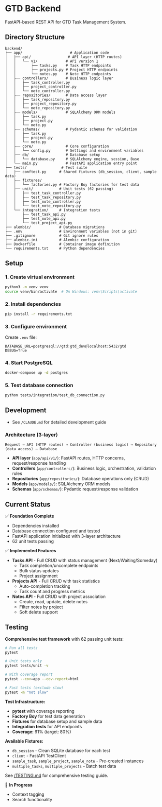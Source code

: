 # GTD Backend

FastAPI-based REST API for GTD Task Management System.

## Directory Structure

```
backend/
├── app/                      # Application code
│   ├── api/                 # API layer (HTTP routes)
│   │   └── v1/             # API version 1
│   │       ├── tasks.py    # Task HTTP endpoints
│   │       ├── projects.py # Project HTTP endpoints
│   │       └── notes.py    # Note HTTP endpoints
│   ├── controllers/        # Business logic layer
│   │   ├── task_controller.py
│   │   ├── project_controller.py
│   │   └── note_controller.py
│   ├── repositories/       # Data access layer
│   │   ├── task_repository.py
│   │   ├── project_repository.py
│   │   └── note_repository.py
│   ├── models/             # SQLAlchemy ORM models
│   │   ├── task.py
│   │   ├── project.py
│   │   └── note.py
│   ├── schemas/            # Pydantic schemas for validation
│   │   ├── task.py
│   │   ├── project.py
│   │   └── note.py
│   ├── core/               # Core configuration
│   │   └── config.py       # Settings and environment variables
│   ├── db/                 # Database setup
│   │   └── database.py     # SQLAlchemy engine, session, Base
│   └── main.py             # FastAPI application entry point
├── tests/                # Test suite
│   ├── conftest.py      # Shared fixtures (db_session, client, sample data)
│   ├── fixtures/
│   │   └── factories.py # Factory Boy factories for test data
│   ├── unit/            # Unit tests (62 passing)
│   │   ├── test_task_controller.py
│   │   ├── test_task_repository.py
│   │   ├── test_note_controller.py
│   │   └── test_note_repository.py
│   └── integration/     # Integration tests
│       ├── test_task_api.py
│       ├── test_note_api.py
│       └── test_project_api.py
├── alembic/             # Database migrations
├── .env                 # Environment variables (not in git)
├── .gitignore           # Git ignore rules
├── alembic.ini          # Alembic configuration
├── Dockerfile           # Container image definition
└── requirements.txt     # Python dependencies
```

## Setup

### 1. Create virtual environment
```bash
python3 -m venv venv
source venv/bin/activate  # On Windows: venv\Scripts\activate
```

### 2. Install dependencies
```bash
pip install -r requirements.txt
```

### 3. Configure environment
Create `.env` file:
```
DATABASE_URL=postgresql://gtd:gtd_dev@localhost:5432/gtd
DEBUG=True
```

### 4. Start PostgreSQL
```bash
docker-compose up -d postgres
```

### 5. Test database connection
```bash
python tests/integration/test_db_connection.py
```

## Development

- See `/CLAUDE.md` for detailed development guide

### Architecture (3-layer)
```
Request → API (HTTP routes) → Controller (business logic) → Repository (data access) → Database
```

- **API layer** (`app/api/v1/`): FastAPI routes, HTTP concerns, request/response handling
- **Controllers** (`app/controllers/`): Business logic, orchestration, validation rules
- **Repositories** (`app/repositories/`): Database operations only (CRUD)
- **Models** (`app/models/`): SQLAlchemy ORM models
- **Schemas** (`app/schemas/`): Pydantic request/response validation

## Current Status

✅ **Foundation Complete**
- Dependencies installed
- Database connection configured and tested
- FastAPI application initialized with 3-layer architecture
- 62 unit tests passing

✅ **Implemented Features**
- **Tasks API** - Full CRUD with status management (Next/Waiting/Someday)
  - Task completion/uncomplete endpoints
  - Bulk status updates
  - Project assignment
- **Projects API** - Full CRUD with task statistics
  - Auto-completion tracking
  - Task count and progress metrics
- **Notes API** - Full CRUD with project association
  - Create, read, update, delete notes
  - Filter notes by project
  - Soft delete support

## Testing

**Comprehensive test framework** with 62 passing unit tests:

```bash
# Run all tests
pytest

# Unit tests only
pytest tests/unit -v

# With coverage report
pytest --cov=app --cov-report=html

# Fast tests (exclude slow)
pytest -m "not slow"
```

**Test Infrastructure:**
- **pytest** with coverage reporting
- **Factory Boy** for test data generation
- **Fixtures** for database setup and sample data
- **Integration tests** for API endpoints
- **Coverage**: 61% (target: 80%)

**Available Fixtures:**
- `db_session` - Clean SQLite database for each test
- `client` - FastAPI TestClient
- `sample_task`, `sample_project`, `sample_note` - Pre-created instances
- `multiple_tasks`, `multiple_projects` - Batch test data

See [/TESTING.md](../TESTING.md) for comprehensive testing guide.

🚧 **In Progress**
- Context tagging
- Search functionality
